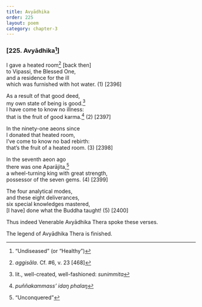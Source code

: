 ```yaml
---
title: Avyādhika
order: 225
layout: poem
category: chapter-3
---
```


### \[225. Avyādhika[^1]\]

I gave a heated room[^2] \[back then\]  
to Vipassi, the Blessed One,  
and a residence for the ill  
which was furnished with hot water. (1) \[2396\]

As a result of that good deed,  
my own state of being is good.[^3]  
I have come to know no illness:  
that is the fruit of good karma.[^4] (2) \[2397\]

In the ninety-one aeons since  
I donated that heated room,  
I’ve come to know no bad rebirth:  
that’s the fruit of a heated room. (3) \[2398\]

In the seventh aeon ago  
there was one Aparājita,[^5]  
a wheel-turning king with great strength,  
possessor of the seven gems. (4) \[2399\]

The four analytical modes,  
and these eight deliverances,  
six special knowledges mastered,  
\[I have\] done what the Buddha taught! (5) \[2400\]

Thus indeed Venerable Avyādhika Thera spoke these verses.

The legend of Avyādhika Thera is finished.

[^1]: “Undiseased” (or “Healthy”)

[^2]: *aggisāla*. Cf. \#6, v. 23 \[468\]

[^3]: lit., well-created, well-fashioned: *sunimmita*

[^4]: *puññakammass’ idaŋ phalaŋ*

[^5]: “Unconquered”
